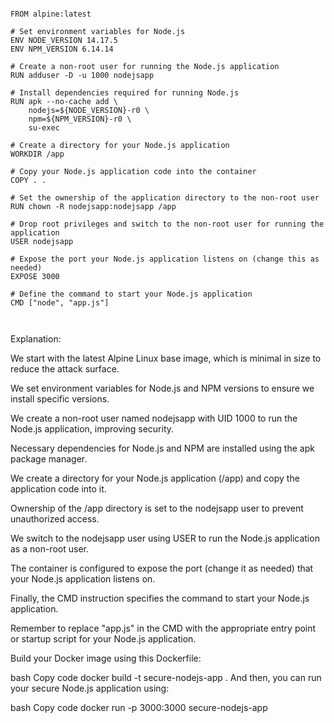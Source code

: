 ```# Use a minimal Alpine Linux as the base image

FROM alpine:latest

# Set environment variables for Node.js
ENV NODE_VERSION 14.17.5
ENV NPM_VERSION 6.14.14

# Create a non-root user for running the Node.js application
RUN adduser -D -u 1000 nodejsapp

# Install dependencies required for running Node.js
RUN apk --no-cache add \
    nodejs=${NODE_VERSION}-r0 \
    npm=${NPM_VERSION}-r0 \
    su-exec

# Create a directory for your Node.js application
WORKDIR /app

# Copy your Node.js application code into the container
COPY . .

# Set the ownership of the application directory to the non-root user
RUN chown -R nodejsapp:nodejsapp /app

# Drop root privileges and switch to the non-root user for running the application
USER nodejsapp

# Expose the port your Node.js application listens on (change this as needed)
EXPOSE 3000

# Define the command to start your Node.js application
CMD ["node", "app.js"]



```
Explanation:

We start with the latest Alpine Linux base image, which is minimal in size to reduce the attack surface.

We set environment variables for Node.js and NPM versions to ensure we install specific versions.

We create a non-root user named nodejsapp with UID 1000 to run the Node.js application, improving security.

Necessary dependencies for Node.js and NPM are installed using the apk package manager.

We create a directory for your Node.js application (/app) and copy the application code into it.

Ownership of the /app directory is set to the nodejsapp user to prevent unauthorized access.

We switch to the nodejsapp user using USER to run the Node.js application as a non-root user.

The container is configured to expose the port (change it as needed) that your Node.js application listens on.

Finally, the CMD instruction specifies the command to start your Node.js application.

Remember to replace "app.js" in the CMD with the appropriate entry point or startup script for your Node.js application.

Build your Docker image using this Dockerfile:

bash
Copy code
docker build -t secure-nodejs-app .
And then, you can run your secure Node.js application using:

bash
Copy code
docker run -p 3000:3000 secure-nodejs-app
